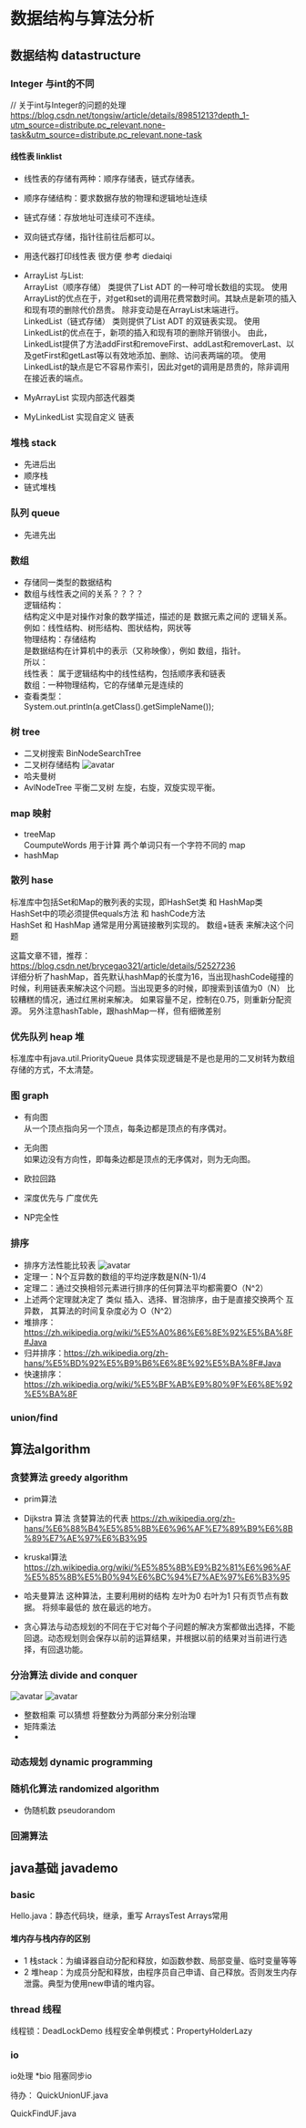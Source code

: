 # 数据结构与算法分析

## 数据结构 datastructure
### Integer 与int的不同
  // 关于int与Integer的问题的处理
     https://blog.csdn.net/tongsiw/article/details/89851213?depth_1-utm_source=distribute.pc_relevant.none-task&utm_source=distribute.pc_relevant.none-task
        

#### 线性表 linklist
* 线性表的存储有两种：顺序存储表，链式存储表。
* 顺序存储结构：要求数据存放的物理和逻辑地址连续
* 链式存储：存放地址可连续可不连续。
* 双向链式存储，指针往前往后都可以。
* 用迭代器打印线性表 很方便 参考 diedaiqi


* ArrayList 与List:  
ArrayList（顺序存储） 类提供了List ADT 的一种可增长数组的实现。
使用ArrayList的优点在于，对get和set的调用花费常数时间。其缺点是新项的插入和现有项的删除代价昂贵。
除非变动是在ArrayList末端进行。  
LinkedList（链式存储） 类则提供了List ADT 的双链表实现。
使用LinkedList的优点在于，新项的插入和现有项的删除开销很小。
由此，LinkedList提供了方法addFirst和removeFirst、addLast和removerLast、以及getFirst和getLast等以有效地添加、删除、访问表两端的项。
使用LinkedList的缺点是它不容易作索引，因此对get的调用是昂贵的，除非调用在接近表的端点。

* MyArrayList 实现内部迭代器类
* MyLinkedList  实现自定义 链表


### 堆栈 stack  
* 先进后出
* 顺序栈
* 链式堆栈

### 队列 queue
* 先进先出

### 数组
* 存储同一类型的数据结构
* 数组与线性表之间的关系？？？？  
逻辑结构：  
结构定义中是对操作对象的数学描述，描述的是 数据元素之间的 逻辑关系。 例如：线性结构、树形结构、图状结构，网状等  
物理结构：存储结构  
是数据结构在计算机中的表示（又称映像），例如 数组，指针。  
所以：  
线性表： 属于逻辑结构中的线性结构，包括顺序表和链表  
数组：一种物理结构，它的存储单元是连续的  
* 查看类型：  
 System.out.println(a.getClass().getSimpleName());


### 树 tree
* 二叉树搜索 BinNodeSearchTree
* 二叉树存储结构
![avatar](resource/二叉树存储结构.png)
* 哈夫曼树
* AvlNodeTree  平衡二叉树  左旋，右旋，双旋实现平衡。

### map  映射
* treeMap  
    CoumputeWords 用于计算 两个单词只有一个字符不同的 map
* hashMap

### 散列 hase
标准库中包括Set和Map的散列表的实现，即HashSet类 和 HashMap类  
HashSet中的项必须提供equals方法 和 hashCode方法  
HashSet 和 HashMap 通常是用分离链接散列实现的。  数组+链表 来解决这个问题
  
这篇文章不错，推荐：https://blog.csdn.net/brycegao321/article/details/52527236  
详细分析了hashMap，首先默认hashMap的长度为16，当出现hashCode碰撞的时候，利用链表来解决这个问题。当出现更多的时候，即搜索到该值为0（N）
比较糟糕的情况，通过红黑树来解决。
如果容量不足，控制在0.75，则重新分配资源。
另外注意hashTable，跟hashMap一样，但有细微差别


### 优先队列 heap 堆
标准库中有java.util.PriorityQueue 具体实现逻辑是不是也是用的二叉树转为数组存储的方式，不太清楚。




### 图 graph
* 有向图  
从一个顶点指向另一个顶点，每条边都是顶点的有序偶对。
* 无向图  
如果边没有方向性，即每条边都是顶点的无序偶对，则为无向图。


* 欧拉回路
* 深度优先与 广度优先
* NP完全性


 ### 排序
 * 排序方法性能比较表
 ![avatar](resource/排序方法性能比较表.png)
* 定理一：N个互异数的数组的平均逆序数是N(N-1)/4
* 定理二：通过交换相邻元素进行排序的任何算法平均都需要O（N^2）
* 上述两个定理就决定了 类似 插入、选择、冒泡排序，由于是直接交换两个 互异数， 其算法的时间复杂度必为 O（N^2）
* 堆排序：https://zh.wikipedia.org/wiki/%E5%A0%86%E6%8E%92%E5%BA%8F#Java
* 归并排序：https://zh.wikipedia.org/zh-hans/%E5%BD%92%E5%B9%B6%E6%8E%92%E5%BA%8F#Java
* 快速排序：https://zh.wikipedia.org/wiki/%E5%BF%AB%E9%80%9F%E6%8E%92%E5%BA%8F

### union/find

## 算法algorithm
### 贪婪算法 greedy algorithm
* prim算法
* Dijkstra 算法  贪婪算法的代表 https://zh.wikipedia.org/zh-hans/%E6%88%B4%E5%85%8B%E6%96%AF%E7%89%B9%E6%8B%89%E7%AE%97%E6%B3%95
* kruskal算法  https://zh.wikipedia.org/wiki/%E5%85%8B%E9%B2%81%E6%96%AF%E5%85%8B%E5%B0%94%E6%BC%94%E7%AE%97%E6%B3%95
* 哈夫曼算法
 这种算法，主要利用树的结构  左叶为0 右叶为1  只有页节点有数据。  将频率最低的  放在最远的地方。
 
* 贪心算法与动态规划的不同在于它对每个子问题的解决方案都做出选择，不能回退。动态规划则会保存以前的运算结果，并根据以前的结果对当前进行选择，有回退功能。



### 分治算法  divide  and  conquer
 ![avatar](resource/分治算法定理.png)
 ![avatar](resource/分治算法定理2.png)
* 整数相乘  可以猜想 将整数分为两部分来分别治理
* 矩阵乘法 
*


### 动态规划  dynamic programming

### 随机化算法 randomized algorithm
* 伪随机数  pseudorandom


### 回溯算法




## java基础  javademo

### basic
Hello.java：静态代码块，继承，重写 
ArraysTest  Arrays常用
#### 堆内存与栈内存的区别
* 1 栈stack：为编译器自动分配和释放，如函数参数、局部变量、临时变量等等
* 2 堆heap：为成员分配和释放，由程序员自己申请、自己释放。否则发生内存泄露。典型为使用new申请的堆内容。


### thread 线程
线程锁：DeadLockDemo
线程安全单例模式：PropertyHolderLazy


### io
io处理
*bio  阻塞同步io

待办：
QuickUnionUF.java

 QuickFindUF.java


